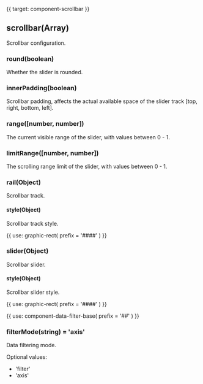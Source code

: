 {{ target: component-scrollbar }}

## scrollbar(Array)

Scrollbar configuration.

### round(boolean)

Whether the slider is rounded.

### innerPadding(boolean)

Scrollbar padding, affects the actual available space of the slider track [top, right, bottom, left].

### range([number, number])

The current visible range of the slider, with values between 0 - 1.

### limitRange([number, number])

The scrolling range limit of the slider, with values between 0 - 1.

### rail(Object)

Scrollbar track.

#### style(Object)

Scrollbar track style.

{{ use: graphic-rect(
  prefix = '####'
) }}

### slider(Object)

Scrollbar slider.

#### style(Object)

Scrollbar slider style.

{{ use: graphic-rect(
  prefix = '####'
) }}

{{ use: component-data-filter-base(
  prefix = '##'
) }}

### filterMode(string) = 'axis'

Data filtering mode.

Optional values:

- 'filter'
- 'axis'